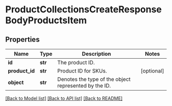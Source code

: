 # ProductCollectionsCreateResponseBodyProductsItem


## Properties

Name | Type | Description | Notes
------------ | ------------- | ------------- | -------------
**id** | **str** | The product ID. | 
**product_id** | **str** | Product ID for SKUs. | [optional] 
**object** | **str** | Denotes the type of the object represented by the ID. | 

[[Back to Model list]](../README.md#documentation-for-models) [[Back to API list]](../README.md#documentation-for-api-endpoints) [[Back to README]](../README.md)



